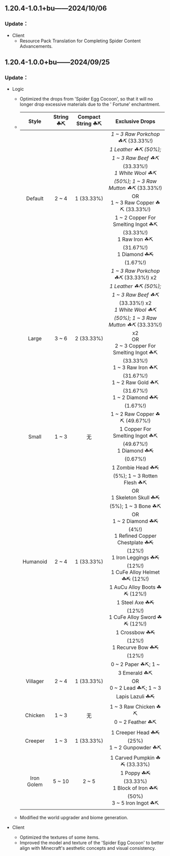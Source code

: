 ## 1.20.4-1.0.1+bu——2024/10/06

### Update：

- Client
	- Resource Pack Translation for Completing Spider Content Advancements.

## 1.20.4-1.0.0+bu——2024/09/25

### Update：

- Logic
	- Optimized the drops from 'Spider Egg Cocoon', so that it will no longer drop excessive materials due to the '
	  Fortune' enchantment.
	- |   Style    | String ☘⛏ | Compact String ☘⛏ |                                                                                                                                                                                                                 Exclusive Drops                                                                                                                                                                                                                  |
      |:----------:|:---------:|:-----------------:|:------------------------------------------------------------------------------------------------------------------------------------------------------------------------------------------------------------------------------------------------------------------------------------------------------------------------------------------------------------------------------------------------------------------------------------------------:|
	  |  Default   |   2 ~ 4   |    1 (33.33%)     |                                                                   *1 ~ 3 Raw Porkchop ☘⛏* (33.33%!) <br> *1 Leather ☘⛏ (50%); 1 ~ 3 Raw Beef ☘⛏* (33.33%!) <br> *1 White Wool ☘⛏ (50%); 1 ~ 3 Raw Mutton ☘⛏* (33.33%!) <br>OR<br> 1 ~ 3 Raw Copper ☘⛏ (33.33%!) <br> 1 ~ 2 Copper For Smelting Ingot ☘⛏ (33.33%!) <br> 1 Raw Iron ☘⛏ (31.67%!) <br> 1 Diamond ~~☘⛏~~ (1.67%!)                                                                    |
	  |   Large    |   3 ~ 6   |    2 (33.33%)     |                                                            *1 ~ 3 Raw Porkchop ☘⛏* (33.33%!) x2 <br> *1 Leather ☘⛏ (50%); 1 ~ 3 Raw Beef ☘⛏* (33.33%!) x2 <br> *1 White Wool ☘⛏ (50%); 1 ~ 3 Raw Mutton ☘⛏* (33.33%!) x2 <br>OR<br> 2 ~ 3 Copper For Smelting Ingot ☘⛏ (33.33%!) <br> 1 ~ 3 Raw Iron ☘⛏ (31.67%!) <br> 1 ~ 2 Raw Gold ☘⛏ (31.67%!) <br> 1 ~ 2 Diamond ~~☘⛏~~ (1.67%!)                                                            |
	  |   Small    |   1 ~ 3   |         无         |                                                                                                                                                                    1 ~ 2 Raw Copper ☘⛏ (49.67%!) <br> 1 Copper For Smelting Ingot ☘⛏ (49.67%!) <br> 1 Diamond ~~☘⛏~~ (0.67%!)                                                                                                                                                                    |
	  |  Humanoid  |   2 ~ 4   |    1 (33.33%)     | 1 Zombie Head ~~☘⛏~~ (5%); 1 ~ 3 Rotten Flesh ☘⛏ <br>OR<br> 1 Skeleton Skull ~~☘⛏~~ (5%); 1 ~ 3 Bone ☘⛏ <br>OR<br> 1 ~ 2 Diamond ~~☘⛏~~ (4%!) <br> 1 Refined Copper Chestplate ~~☘⛏~~ (12%!) <br> 1 Iron Leggings ~~☘⛏~~ (12%!) <br> 1 CuFe Alloy Helmet ~~☘⛏~~ (12%!) <br> 1 AuCu Alloy Boots ~~☘⛏~~ (12%!) <br> 1 Steel Axe ~~☘⛏~~ (12%!) <br> 1 CuFe Alloy Sword ~~☘⛏~~ (12%!) <br> 1 Crossbow ~~☘⛏~~ (12%!) <br> 1 Recurve Bow ~~☘⛏~~ (12%!) |
	  |  Villager  |   2 ~ 4   |    1 (33.33%)     |                                                                                                                                                                               0 ~ 2 Paper ☘⛏; 1 ~ 3 Emerald ☘⛏ <br>OR<br> 0 ~ 2 Lead ☘⛏; 1 ~ 3 Lapis Lazuli ~~☘⛏~~                                                                                                                                                                               |
	  |  Chicken   |   1 ~ 3   |         无         |                                                                                                                                                                                                    1 ~ 3 Raw Chicken ☘⛏ <br> 0 ~ 2 Feather ☘⛏                                                                                                                                                                                                    |
	  |  Creeper   |   1 ~ 3   |    1 (33.33%)     |                                                                                                                                                                                               1 Creeper Head ~~☘⛏~~ (25%) <br> 1 ~ 2 Gunpowder ☘⛏                                                                                                                                                                                                |
	  | Iron Golem |  5 ~ 10   |       2 ~ 5       |                                                                                                                                                             1 Carved Pumpkin ~~☘⛏~~ (33.33%) <br> 1 Poppy ~~☘⛏~~ (33.33%) <br> 1 Block of Iron ~~☘⛏~~ (50%) <br> 3 ~ 5 Iron Ingot ☘⛏                                                                                                                                                             |
	- Modified the world upgrader and biome generation.

- Client
	- Optimized the textures of some items.
	- Improved the model and texture of the 'Spider Egg Cocoon' to better align with Minecraft's aesthetic concepts and
	  visual consistency.